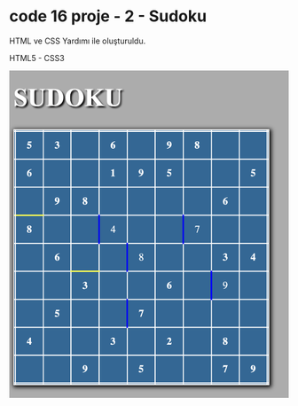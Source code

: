 <h1> code 16 proje - 2 - Sudoku </h1>

<p> HTML ve CSS Yardımı ile oluşturuldu.</p>

<p>HTML5 - CSS3</p>

![](sudoku.jpeg)
